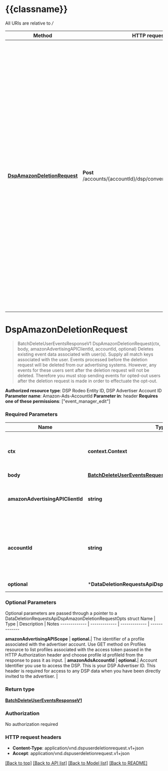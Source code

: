 # {{classname}}

All URIs are relative to */*

Method | HTTP request | Description
------------- | ------------- | -------------
[**DspAmazonDeletionRequest**](DataDeletionRequestsApi.md#DspAmazonDeletionRequest) | **Post** /accounts/{accountId}/dsp/conversionDefinitions/delete | Deletes existing event data associated with user(s). Supply all match keys associated with the user. Events processed before the deletion request will be deleted from our advertising systems. However, any events for these users sent after the deletion request will not be deleted. Therefore you must stop sending events for opted-out users after the deletion request is made in order to effectuate the opt-out.

# **DspAmazonDeletionRequest**
> BatchDeleteUserEventsResponseV1 DspAmazonDeletionRequest(ctx, body, amazonAdvertisingAPIClientId, accountId, optional)
Deletes existing event data associated with user(s). Supply all match keys associated with the user. Events processed before the deletion request will be deleted from our advertising systems. However, any events for these users sent after the deletion request will not be deleted. Therefore you must stop sending events for opted-out users after the deletion request is made in order to effectuate the opt-out.

  **Authorized resource type**: DSP Rodeo Entity ID, DSP Advertiser Account ID  **Parameter name**: Amazon-Ads-AccountId  **Parameter in**: header  **Requires one of these permissions**: [\"event_manager_edit\"]

### Required Parameters

Name | Type | Description  | Notes
------------- | ------------- | ------------- | -------------
 **ctx** | **context.Context** | context for authentication, logging, cancellation, deadlines, tracing, etc.
  **body** | [**BatchDeleteUserEventsRequestV1**](BatchDeleteUserEventsRequestV1.md)|  | 
  **amazonAdvertisingAPIClientId** | **string**| The identifier of a client associated with a &#x60;Login with Amazon&#x60; account. | 
  **accountId** | **string**| Account Identifier you use to access the DSP. This is your DSP Advertiser ID. DSP Entity ID is not supported. | 
 **optional** | ***DataDeletionRequestsApiDspAmazonDeletionRequestOpts** | optional parameters | nil if no parameters

### Optional Parameters
Optional parameters are passed through a pointer to a DataDeletionRequestsApiDspAmazonDeletionRequestOpts struct
Name | Type | Description  | Notes
------------- | ------------- | ------------- | -------------



 **amazonAdvertisingAPIScope** | **optional.**| The identifier of a profile associated with the advertiser account. Use GET method on Profiles resource to list profiles associated with the access token passed in the HTTP Authorization header and choose profile id profileId from the response to pass it as input. | 
 **amazonAdsAccountId** | **optional.**| Account Identifier you use to access the DSP. This is your DSP Advertiser ID. This header is required for access to any DSP data when you have been directly invited to the advertiser. | 

### Return type

[**BatchDeleteUserEventsResponseV1**](BatchDeleteUserEventsResponseV1.md)

### Authorization

No authorization required

### HTTP request headers

 - **Content-Type**: application/vnd.dspuserdeletionrequest.v1+json
 - **Accept**: application/vnd.dspuserdeletionrequest.v1+json

[[Back to top]](#) [[Back to API list]](../README.md#documentation-for-api-endpoints) [[Back to Model list]](../README.md#documentation-for-models) [[Back to README]](../README.md)

